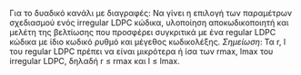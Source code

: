 Για το δυαδικό κανάλι με διαγραφές: Να γίνει η επιλογή των παραμέτρων σχεδιασμού ενός
irregular LDPC κώδικα, υλοποίηση αποκωδικοποιητή και μελέτη της βελτίωσης που προσφέρει συγκριτικά με
ένα regular LDPC κώδικα με ίδιο κωδικό ρυθμό και μέγεθος κωδικολέξης.
*Σημείωση*: Τα r, l του regular LDPC πρέπει να είναι μικρότερα ή ίσα των rmax, lmax του irregular LDPC,
δηλαδή r ≤ rmax και l ≤ lmax.
